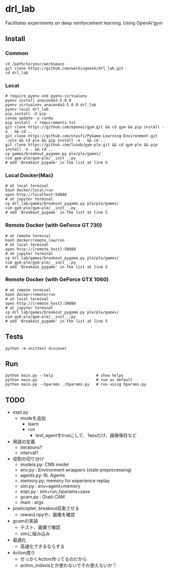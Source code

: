 # drl_lab
Facilitates experiments on deep reinforcement learning. Using OpenAi'gym 


## Install
### Common
```
cd /path/to/your/workspace
git clone https://github.com/walkingmask/drl_lab.git
cd drl_lab
```

### Local
```
# require pyenv and pyenv-virtualenv
pyenv install anaconda3-5.0.0
pyenv virtualenv anaconda3-5.0.0 drl_lab
pyenv local drl_lab
pip install -U pip
conda update -y conda
pip install -r requirements.txt
git clone https://github.com/openai/gym.git && cd gym && pip install -e . && cd ..
git clone https://github.com/ntasfi/PyGame-Learning-Environment.git ./ple && cd ple && pip install -e . && cd ..
git clone https://github.com/lusob/gym-ple.git && cd gym-ple && pip install -e . && cd ..
cp games/breakout_pygame.py ple/ple/games/
vim gym-ple/gym-ple/__init__.py
# add 'Breakout_pygame' in the list at line 5
```

### Local Docker(Mac)
```
# at local terminal
bash docker/local/run
open http://localhost:58888
# at jupyter terminal
cp drl_lab/games/breakout_pygame.py ple/ple/games/
vim gym-ple/gym-ple/__init__.py
# add 'Breakout_pygame' in the list at line 5
```

### Remote Docker (with GeForce GT 730)
```
# at remote terminal
bash docker/remote_low/run
# at local terminal
open http://{remote_host}:58888
# at jupyter terminal
cp drl_lab/games/breakout_pygame.py ple/ple/games/
vim gym-ple/gym-ple/__init__.py
# add 'Breakout_pygame' in the list at line 5
```

### Remote Docker (with GeForce GTX 1060)
```
# at remote terminal
bash docker/remote/run
# at local terminal
open http://{remote_host}:58888
# at jupyter terminal
cp drl_lab/games/breakout_pygame.py ple/ple/games/
vim gym-ple/gym-ple/__init__.py
# add 'Breakout_pygame' in the list at line 5
```


## Tests
```
python -m unittest discover
```


## Run
```
python main.py --help                   # show helps
python main.py                          # run as default
python main.py --hparams ./hparams.py   # run using hparams.py
```


## TODO
- expt.py
    - modeを追加
        - learn
        - run
            - test_agentをtrueにして、1epsだけ、画像保存など
- 用語の定義
    - iterations?
    - interval?
- 役割の切り分け
    - models.py: CNN model
    - env.py   : Environment wrappers (state preprocessing)
    - agents.py: RL Agents
    - memory.py: memory for experience replay
    - sim.py   : env+agent+memory
    - expt.py  : sim+run_hparams+save
    - gcam.py  : Grad-CAM
    - main     : args
- pixelcopter, breakout収束させる
    - reward.npyや、画像を確認
- gcamの実装
    - テスト、画像で確認
    - simに組み込み
- 最適化
    - 高速化できるならする
- Action周り
    - せっかくAction作ってるのだから
    - action_indexisとか使わないでそれ使えないか？
